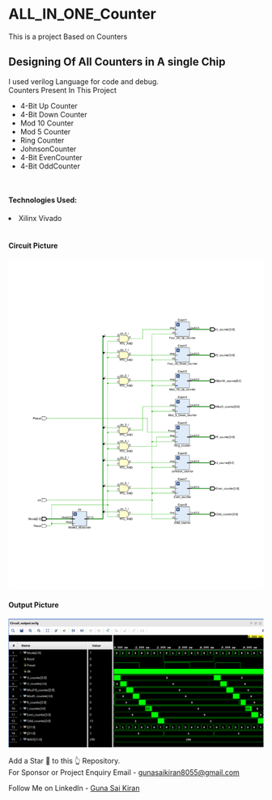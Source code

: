 # ALL_IN_ONE_Counter

This is a  project Based on Counters<br>

<h2>Designing Of All Counters in A single Chip</h2>
I used verilog Language for code and debug.<br>
Counters Present In This Project
<ul>
<li>4-Bit Up Counter</li>
  <li>4-Bit Down Counter</li>
  <li>Mod 10 Counter</li>
  <li>Mod 5 Counter</li>
  <li>Ring Counter</li>
  <li>JohnsonCounter</li>
  <li>4-Bit EvenCounter</li>
  <li>4-Bit OddCounter</li>
</ul><br>



<h4>Technologies Used:</h4>
<li>Xilinx Vivado</li><br>



<h4>Circuit Picture</h4>
<p align="center">
  <img src="https://github.com/Gunasaikiran/ALL_IN_ONE_Counter/blob/main/Pictures/schematic-1.png" >
</p>

<h4>Output Picture</h4>
<p align="center">
  <img src="https://github.com/Gunasaikiran/ALL_IN_ONE_Counter/blob/main/Pictures/Circuit%20output.png" >
</p>

Add a Star 🌟 to this 👆 Repository.<br>
For Sponsor or Project Enquiry
Email - gunasaikiran8055@gmail.com

Follow Me on
LinkedIn - <a href="https://www.linkedin.com/in/guna-sai-kiran-b526a2220/">Guna Sai Kiran</a>
